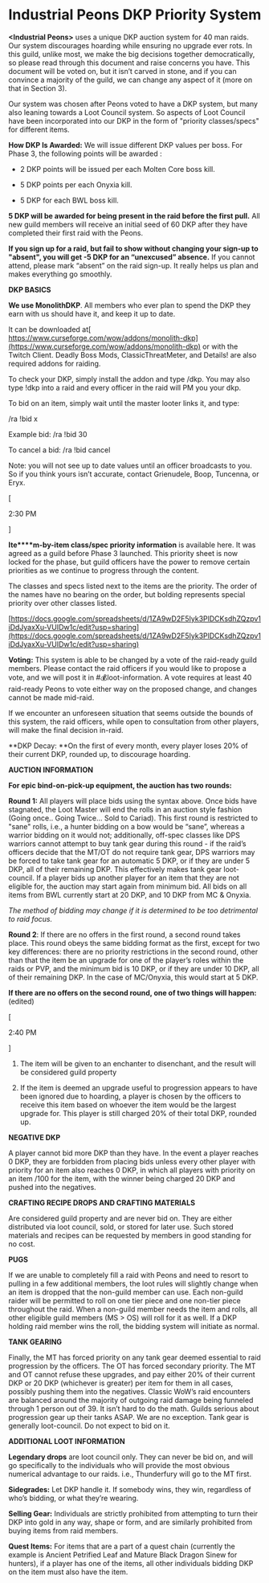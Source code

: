 # Industrial Peons DKP Priority System

**\<Industrial Peons\>**  uses a unique DKP auction system for 40 man raids.  Our system discourages hoarding while ensuring no upgrade ever rots. In this guild, unlike most, we make the big decisions together democratically, so please read through this document and raise concerns you have. This document will be voted on, but it isn’t carved in stone, and if you can convince a majority of the guild, we can change any aspect of it (more on that in Section 3). 

Our system was chosen after Peons voted to have a DKP system, but many also leaning towards a Loot Council system. So aspects of Loot Council have been incorporated into our DKP in the form of "priority classes/specs" for different items.

**How DKP Is Awarded:** We will issue different DKP values per boss. For Phase 3, the following points will be awarded :

  - 2 DKP points will be issued per each Molten Core boss kill. 

  - 5 DKP points per each Onyxia kill.

- 5 DKP for each BWL boss kill.

**5 DKP will be awarded for being present in the raid before the first pull.** All new guild members will receive an initial seed of 60 DKP after they have completed their first raid with the Peons.

**If you sign up for a raid, but fail to show without changing your sign-up to "absent", you will get -5 DKP for an “unexcused” absence.** If you cannot attend, please mark “absent” on the raid sign-up. It really helps us plan and makes everything go smoothly.

**DKP BASICS**

**We use MonolithDKP**.  All members who ever plan to spend the DKP they earn with us should have it, and keep it up to date.

It can be downloaded at[ https://www.curseforge.com/wow/addons/monolith-dkp](https://www.curseforge.com/wow/addons/monolith-dkp) or with the Twitch Client. Deadly Boss Mods, ClassicThreatMeter, and Details! are also required addons for raiding.

To check your DKP, simply install the addon and type /dkp. You may also type !dkp into a raid and every officer in the raid will PM you your dkp.

To bid on an item, simply wait until the master looter links it, and type: 

/ra !bid x

Example bid: /ra !bid 30

To cancel a bid:  /ra !bid cancel

Note: you will not see up to date values until an officer broadcasts to you. So if you think yours isn’t accurate, contact Grienudele, Boop, Tuncenna, or Eryx.

[

2:30 PM

]

**Ite****m-by-item class/spec priority information** is available here. It was agreed as a guild before Phase 3 launched. This priority sheet is now locked for the phase, but guild officers have the power to remove certain priorities as we continue to progress through the content. 

The classes and specs listed next to the items are the priority. The order of the names have no bearing on the order, but bolding represents special priority over other classes listed.

[https://docs.google.com/spreadsheets/d/1ZA9wD2F5Iyk3PlDCKsdhZQzpv1iDdJyaxXu-VUIDw1c/edit?usp=sharing](https://docs.google.com/spreadsheets/d/1ZA9wD2F5Iyk3PlDCKsdhZQzpv1iDdJyaxXu-VUIDw1c/edit?usp=sharing)

**Voting:** This system is able to be changed by a vote of the raid-ready guild members. Please contact the raid officers if you would like to propose a vote, and we will post it in #💰loot-information. A vote requires at least 40 raid-ready Peons to vote either way on the proposed change, and changes cannot be made mid-raid. 

If we encounter an unforeseen situation that seems outside the bounds of this system, the raid officers, while open to consultation from other players, will make the final decision in-raid.

**DKP Decay: **On the first of every month, every player loses 20% of their current DKP, rounded up, to discourage hoarding.

__**AUCTION INFORMATION**__

**For epic bind-on-pick-up equipment, the auction has two rounds:**

**Round 1:** All players will place bids using the syntax above. Once bids have stagnated, the Loot Master will end the rolls in an auction style fashion (Going once.. Going Twice... Sold to Cariad). This first round is restricted to "sane" rolls, i.e., a hunter bidding on a bow would be “sane”, whereas a warrior bidding on it would not; additionally, off-spec classes like DPS warriors cannot attempt to buy tank gear during this round - if the raid’s officers decide that the MT/OT  do not require tank gear, DPS warriors may be forced to take tank gear for an automatic 5 DKP, or if they are under 5 DKP, all of their remaining DKP.  This effectively makes tank gear loot-council. If a player bids up another player for an item that they are not eligible for, the auction may start again from minimum bid.  All bids on all items from BWL currently start at 20 DKP, and 10 DKP from MC & Onyxia.

*The method of bidding may change if it is determined to be too detrimental to raid focus.*

**Round 2**: If there are no offers in the first round, a second round takes place.  This round obeys the same bidding format as the first, except for two key differences: there are no priority restrictions in the second round, other than that the item be an upgrade for one of the player’s roles within the raids or PVP, and the minimum bid is 10 DKP, or if they are under 10 DKP, all of their remaining DKP. In the case of MC/Onyxia, this would start at 5 DKP.

**If there are no offers on the second round, one of two things will happen:**(edited)

[

2:40 PM

]

1. The item will be given to an enchanter to disenchant, and the result will be considered guild property

2. If the item is deemed an upgrade useful to progression appears to have been ignored due to hoarding, a player is chosen by the officers to receive this item based on whoever the item would be the largest upgrade for.  This player is still charged 20% of their total DKP, rounded up.

**NEGATIVE DKP**

A player cannot bid more DKP than they have.  In the event a player reaches 0 DKP, they are forbidden from placing bids unless every other player with priority for an item also reaches 0 DKP, in which all players with priority on an item /100 for the item, with the winner being charged 20 DKP and pushed into the negatives.

**CRAFTING RECIPE DROPS AND CRAFTING MATERIALS**

Are considered guild property and are never bid on.  They are either distributed via loot council, sold, or stored for later use.  Such stored materials and recipes can be requested by members in good standing for no cost.

**PUGS**

If we are unable to completely fill a raid with Peons and need to resort to pulling in a few additional members, the loot rules will slightly change when an item is dropped that the non-guild member can use. Each non-guild raider will be permitted to roll on one tier piece and one non-tier piece throughout the raid. When a non-guild member needs the item and rolls, all other eligible guild members (MS > OS) will roll for it as well. If a DKP holding raid member wins the roll, the bidding system will initiate as normal.

**TANK GEARING**

Finally, the MT has forced priority on any tank gear deemed essential to raid progression by the officers. The OT has forced secondary priority.  The MT and OT cannot refuse these upgrades, and pay either 20% of their current DKP or 20 DKP (whichever is greater) per item for them in all cases, possibly pushing them into the negatives.  Classic WoW’s raid encounters are balanced around the majority of outgoing raid damage being funneled through 1 person out of 39. It isn’t hard to do the math.  Guilds serious about progression gear up their tanks ASAP.  We are no exception.  Tank gear is generally loot-council. Do not expect to bid on it.

**ADDITIONAL LOOT INFORMATION**

**Legendary drops** are loot council only.  They can never be bid on, and will go specifically to the individuals who will provide the most obvious numerical advantage to our raids.  i.e., Thunderfury will go to the MT first.

**Sidegrades:**  Let DKP handle it. If somebody wins, they win, regardless of who’s bidding, or what they’re wearing.

**Selling Gear:**  Individuals are strictly prohibited from attempting to turn their DKP into gold in any way, shape or form, and are similarly prohibited from buying items from raid members.

**Quest Items:** For items that are a part of a quest chain (currently the example is Ancient Petrified Leaf and  Mature Black Dragon Sinew for hunters), if a player has one of the items, all other individuals bidding DKP on the item must also have the item.

